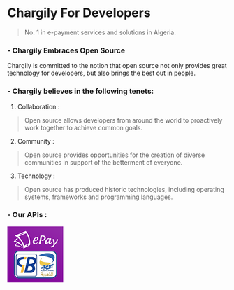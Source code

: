 # Chargily For Developers

> No. 1 in e-payment services and solutions in Algeria.

### - Chargily Embraces Open Source

Chargily is committed to the notion that open source not only provides great technology for developers, but also brings the best out in people. 

### - Chargily believes in the following tenets:

1. Collaboration :
> Open source allows developers from around the world to proactively work together to achieve common goals.

2. Community :
> Open source provides opportunities for the creation of diverse communities in support of the betterment of everyone.

3. Technology :
> Open source has produced historic technologies, including operating systems, frameworks and programming languages.

### - Our APIs :
<div class="row">
    <div class="col-md-4">
    </div>
    <div class="col-md-4">
        <a href="./#/epay-intro">
            <img src="./_media/epay-icon-128x128.png" alt="ePay" title="ePay" class="rounded">
        </a>
    </div>
    <div class="col-md-4">
    </div>
</div>
